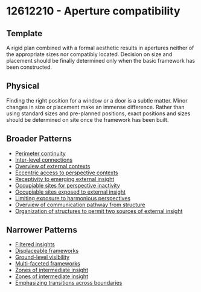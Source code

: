 # 12612210 - Aperture compatibility

## Template

A rigid plan combined with a formal aesthetic results in apertures neither of the appropriate sizes nor compatibly located. Decision on size and placement should be finally determined only when the basic framework has been constructed.

## Physical

Finding the right position for a window or a door is a subtle matter. Minor changes in size or placement make an immense difference. Rather than using standard sizes and pre-planned positions, exact positions and sizes should be determined on site once the framework has been built.

## Broader Patterns

- [Perimeter continuity](12612170)
- [Inter-level connections](12612160)
- [Overview of external contexts](12611920)
- [Eccentric access to perspective contexts](12611960)
- [Receptivity to emerging external insight](12611380)
- [Occupiable sites for perspective inactivity](12611880)
- [Occupiable sites exposed to external insight](12611800)
- [Limiting exposure to harmonious perspectives](12611340)
- [Overview of communication pathway from structure](12611640)
- [Organization of structures to permit two sources of external insight](12611590)

## Narrower Patterns

- [Filtered insights](12612380)
- [Displaceable frameworks](12612360)
- [Ground-level visibility](12612220)
- [Multi-faceted frameworks](12612390)
- [Zones of intermediate insight](12612230)
- [Zones of intermediate insight](12612250)
- [Emphasizing transitions across boundaries](12612240)
